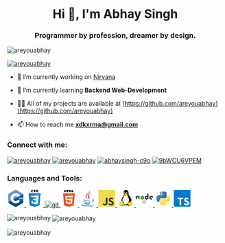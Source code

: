 <h1 align="center">Hi 👋, I'm Abhay Singh</h1>
<h3 align="center">Programmer by profession, dreamer by design.</h3>

<p align="left"> <img src="https://komarev.com/ghpvc/?username=areyouabhay&label=Profile%20views&color=0e75b6&style=flat" alt="areyouabhay" /> </p>

<p align="left"> <a href="https://github.com/ryo-ma/github-profile-trophy"><img src="https://github-profile-trophy.vercel.app/?username=areyouabhay" alt="areyouabhay" /></a> </p>

- 🔭 I’m currently working on [Nirvana](https://www.nirvanabot.pro/)

- 🌱 I’m currently learning **Backend Web-Development**

- 👨‍💻 All of my projects are available at [https://github.com/areyouabhay](https://github.com/areyouabhay)

- 📫 How to reach me **xdkxrma@gmail.com**

<h3 align="left">Connect with me:</h3>
<p align="left">
<a href="https://linkedin.com/in/areyouabhay" target="blank"><img align="center" src="https://raw.githubusercontent.com/rahuldkjain/github-profile-readme-generator/master/src/images/icons/Social/linked-in-alt.svg" alt="areyouabhay" height="30" width="40" /></a>
<a href="https://instagram.com/areyouabhay" target="blank"><img align="center" src="https://raw.githubusercontent.com/rahuldkjain/github-profile-readme-generator/master/src/images/icons/Social/instagram.svg" alt="areyouabhay" height="30" width="40" /></a>
<a href="https://www.youtube.com/c/abhaysingh-c9o" target="blank"><img align="center" src="https://raw.githubusercontent.com/rahuldkjain/github-profile-readme-generator/master/src/images/icons/Social/youtube.svg" alt="abhaysingh-c9o" height="30" width="40" /></a>
<a href="https://discord.gg/9bWCU6VPEM" target="blank"><img align="center" src="https://raw.githubusercontent.com/rahuldkjain/github-profile-readme-generator/master/src/images/icons/Social/discord.svg" alt="9bWCU6VPEM" height="30" width="40" /></a>
</p>

<h3 align="left">Languages and Tools:</h3>
<p align="left"> <a href="https://www.w3schools.com/cpp/" target="_blank" rel="noreferrer"> <img src="https://raw.githubusercontent.com/devicons/devicon/master/icons/cplusplus/cplusplus-original.svg" alt="cplusplus" width="40" height="40"/> </a> <a href="https://www.w3schools.com/css/" target="_blank" rel="noreferrer"> <img src="https://raw.githubusercontent.com/devicons/devicon/master/icons/css3/css3-original-wordmark.svg" alt="css3" width="40" height="40"/> </a> <a href="https://git-scm.com/" target="_blank" rel="noreferrer"> <img src="https://www.vectorlogo.zone/logos/git-scm/git-scm-icon.svg" alt="git" width="40" height="40"/> </a> <a href="https://www.w3.org/html/" target="_blank" rel="noreferrer"> <img src="https://raw.githubusercontent.com/devicons/devicon/master/icons/html5/html5-original-wordmark.svg" alt="html5" width="40" height="40"/> </a> <a href="https://www.java.com" target="_blank" rel="noreferrer"> <img src="https://raw.githubusercontent.com/devicons/devicon/master/icons/java/java-original.svg" alt="java" width="40" height="40"/> </a> <a href="https://developer.mozilla.org/en-US/docs/Web/JavaScript" target="_blank" rel="noreferrer"> <img src="https://raw.githubusercontent.com/devicons/devicon/master/icons/javascript/javascript-original.svg" alt="javascript" width="40" height="40"/> </a> <a href="https://www.linux.org/" target="_blank" rel="noreferrer"> <img src="https://raw.githubusercontent.com/devicons/devicon/master/icons/linux/linux-original.svg" alt="linux" width="40" height="40"/> </a> <a href="https://nodejs.org" target="_blank" rel="noreferrer"> <img src="https://raw.githubusercontent.com/devicons/devicon/master/icons/nodejs/nodejs-original-wordmark.svg" alt="nodejs" width="40" height="40"/> </a> <a href="https://www.python.org" target="_blank" rel="noreferrer"> <img src="https://raw.githubusercontent.com/devicons/devicon/master/icons/python/python-original.svg" alt="python" width="40" height="40"/> </a> <a href="https://www.typescriptlang.org/" target="_blank" rel="noreferrer"> <img src="https://raw.githubusercontent.com/devicons/devicon/master/icons/typescript/typescript-original.svg" alt="typescript" width="40" height="40"/> </a> </p>

<p><img align="left" src="https://github-readme-stats.vercel.app/api/top-langs?username=areyouabhay&show_icons=true&locale=en&layout=compact" alt="areyouabhay" /></p>

<p>&nbsp;<img align="center" src="https://github-readme-stats.vercel.app/api?username=areyouabhay&show_icons=true&locale=en" alt="areyouabhay" /></p>

<p><img align="center" src="https://github-readme-streak-stats.herokuapp.com/?user=areyouabhay&" alt="areyouabhay" /></p>
